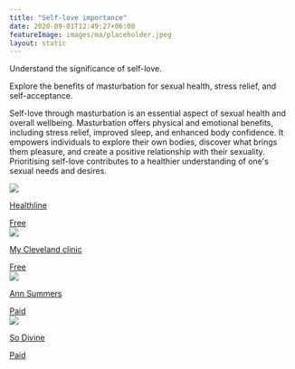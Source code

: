 ```yaml
---
title: "Self-love importance"
date: 2020-09-01T12:49:27+06:00
featureImage: images/ma/placeholder.jpeg
layout: static
---
```


Understand the significance of self-love.

Explore the benefits of masturbation for sexual health, stress relief, and self-acceptance.

Self-love through masturbation is an essential aspect of sexual health and overall wellbeing. Masturbation offers physical and emotional benefits, including stress relief, improved sleep, and enhanced body confidence. It empowers individuals to explore their own bodies, discover what brings them pleasure, and create a positive relationship with their sexuality. Prioritising self-love contributes to a healthier understanding of one's sexual needs and desires.

<a class="ma-link" href="https://www.healthline.com/health/masturbation-side-effects#benefits"><div class="ma-card ma-card-Health"><div class="ma-icon"><img src ="/images/icon-check.png"/></div><div class="ma-name"><p>Healthline</p></div><div class="ma-paid-text"><span>Free</span></div></div></a><a class="ma-link" href="https://my.clevelandclinic.org/health/articles/24332-masturbation"><div class="ma-card ma-card-Health"><div class="ma-icon"><img src ="/images/icon-check.png"/></div><div class="ma-name"><p>My Cleveland clinic</p></div><div class="ma-paid-text"><span>Free</span></div></div></a><a class="ma-link" href="https://www.annsummers.com/"><div class="ma-card ma-card-Health"><div class="ma-icon"><img src ="/images/icon-pound.png"/></div><div class="ma-name"><p>Ann Summers</p></div><div class="ma-paid-text"><span>Paid</span></div></div></a><a class="ma-link" href="https://www.awin1.com/cread.php?awinmid=28367&awinaffid=1198638&ued=https%3A%2F%2Fso-divine.com%2F"><div class="ma-card ma-card-Health"><div class="ma-icon"><img src ="/images/icon-pound.png"/></div><div class="ma-name"><p>So Divine</p></div><div class="ma-paid-text"><span>Paid</span></div></div></a>  

<br/><br/>






